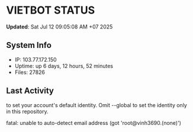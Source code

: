 # VIETBOT STATUS
**Updated**: Sat Jul 12 09:05:08 AM +07 2025

## System Info
- IP: 103.77.172.150
- Uptime: up 6 days, 12 hours, 52 minutes
- Files: 27826

## Last Activity

to set your account's default identity.
Omit --global to set the identity only in this repository.

fatal: unable to auto-detect email address (got 'root@vinh3690.(none)')
